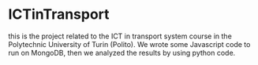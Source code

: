 # ICTinTransport
this is the project related to the ICT in transport system course in the Polytechnic University of Turin (Polito). We wrote some Javascript code to run on MongoDB, then we analyzed the results by using python code.
